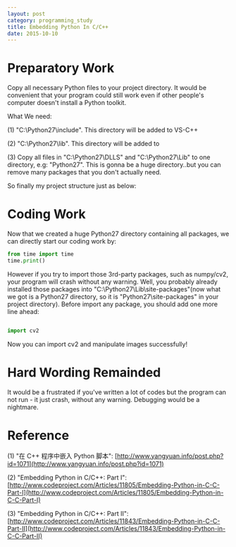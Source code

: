 ```yaml
---
layout: post
category: programming_study
title: Embedding Python In C/C++
date: 2015-10-10
---
```


# Preparatory Work

Copy all necessary Python files to your project directory. It would be convenient that your program could still work even if other people's computer doesn't install a Python toolkit.

What We need:

(1) "C:\\Python27\\include". This directory will be added to VS-C++

(2) "C:\\Python27\\lib". This directory will be added to

(3) Copy all files in "C:\\Python27\\DLLS" and "C:\\Python27\\Lib" to one directory, e.g: "Python27". This is gonna be a huge directory..but you can remove many packages that you don't actually need.

So finally my project structure just as below:

# Coding Work

Now that we created a huge Python27 directory containing all packages, we can directly start our coding work by:

```Python
from time import time
time.print()
```

However if you try to import those 3rd-party packages, such as numpy/cv2, your program will crash without any warning. Well, you probably already installed those packages into "C:\\Python27\\Lib\\site-packages"(now what we got is a Python27 directory, so it is "Python27\\site-packages" in your project directory). Before import any package, you should add one more line ahead:

```Python

import cv2
```

Now you can import cv2 and manipulate images successfully!

# Hard Wording Remainded

It would be a frustrated if you've written a lot of codes but the program can not run - it just crash, without any warning. Debugging would be a nightmare.

# Reference

(1) "在 C++ 程序中嵌入 Python 脚本": [http://www.yangyuan.info/post.php?id=1071](http://www.yangyuan.info/post.php?id=1071)

(2) "Embedding Python in C/C++: Part I": [http://www.codeproject.com/Articles/11805/Embedding-Python-in-C-C-Part-I](http://www.codeproject.com/Articles/11805/Embedding-Python-in-C-C-Part-I)

(3) "Embedding Python in C/C++: Part II": [http://www.codeproject.com/Articles/11843/Embedding-Python-in-C-C-Part-II](http://www.codeproject.com/Articles/11843/Embedding-Python-in-C-C-Part-II)
